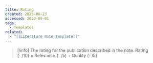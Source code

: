 ```yaml
---
title: Rating
created: 2023-08-23
accessed: 2023-09-01
tags:
  - Templates
related:
  - "[[Literature Note Template]]"
---
```

>[!info]
>The rating for the publication described in the note.
>Rating $(-/10)$ = Relevance $(-/5)$ + Quality $(-/5)$